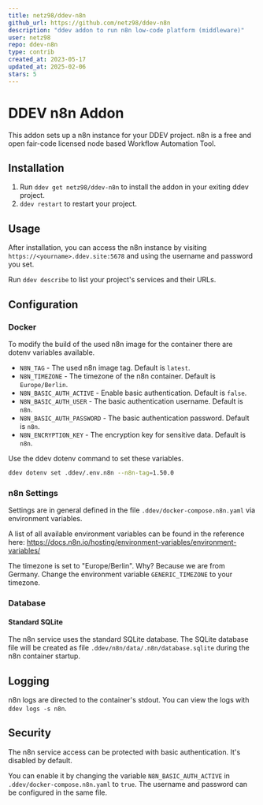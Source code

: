 ```yaml
---
title: netz98/ddev-n8n
github_url: https://github.com/netz98/ddev-n8n
description: "ddev addon to run n8n low-code platform (middleware)"
user: netz98
repo: ddev-n8n
type: contrib
created_at: 2023-05-17
updated_at: 2025-02-06
stars: 5
---
```


# DDEV n8n Addon

This addon sets up a n8n instance for your DDEV project. n8n is a free and open fair-code licensed node based Workflow Automation Tool.

## Installation

1. Run `ddev get netz98/ddev-n8n` to install the addon in your exiting ddev project.
2. `ddev restart` to restart your project.

## Usage

After installation, you can access the n8n instance by visiting `https://<yourname>.ddev.site:5678` and using the username and password you set.

Run `ddev describe` to list your project's services and their URLs.

## Configuration

### Docker

To modify the build of the used n8n image for the container there are dotenv variables available.

- `N8N_TAG` - The used n8n image tag. Default is `latest`.
- `N8N_TIMEZONE` - The timezone of the n8n container. Default is `Europe/Berlin`.
- `N8N_BASIC_AUTH_ACTIVE` - Enable basic authentication. Default is `false`.
- `N8N_BASIC_AUTH_USER` - The basic authentication username. Default is `n8n`.
- `N8N_BASIC_AUTH_PASSWORD` - The basic authentication password. Default is `n8n`.
- `N8N_ENCRYPTION_KEY` - The encryption key for sensitive data. Default is `n8n`.

Use the ddev dotenv command to set these variables.

```bash
ddev dotenv set .ddev/.env.n8n --n8n-tag=1.50.0
```

### n8n Settings

Settings are in general defined in the file `.ddev/docker-compose.n8n.yaml` via environment variables.

A list of all available environment variables can be found in the reference here:
https://docs.n8n.io/hosting/environment-variables/environment-variables/

The timezone is set to "Europe/Berlin". Why? Because we are from Germany.
Change the environment variable `GENERIC_TIMEZONE` to your timezone.

### Database

#### Standard SQLite

The n8n service uses the standard SQLite database.
The SQLite database file will be created as file `.ddev/n8n/data/.n8n/database.sqlite` during the n8n container startup.

## Logging

n8n logs are directed to the container's stdout. You can view the logs with `ddev logs -s n8n`.

## Security

The n8n service access can be protected with basic authentication.
It's disabled by default.

You can enable it by changing the variable `N8N_BASIC_AUTH_ACTIVE` in `.ddev/docker-compose.n8n.yaml` to `true`. 
The username and password can be configured in the same file.
